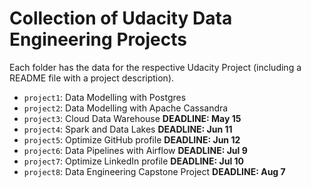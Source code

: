 # Collection of Udacity Data Engineering Projects

Each folder has the data for the respective Udacity Project (including a README file with a project description).

- `project1`: Data Modelling with Postgres
- `project2`: Data Modelling with Apache Cassandra
- `project3`: Cloud Data Warehouse **DEADLINE: May 15**
- `project4`: Spark and Data Lakes **DEADLINE: Jun 11**
- `project5`: Optimize GitHub profile **DEADLINE: Jun 12**
- `project6`: Data Pipelines with Airflow **DEADLINE: Jul 9**
- `project7`: Optimize LinkedIn profile **DEADLINE: Jul 10**
- `project8`: Data Engineering Capstone Project **DEADLINE: Aug 7**


